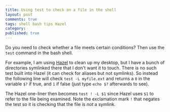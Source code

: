 ```yaml
---
title: Using test to check on a file in the shell
layout: post
comments: true
tags: shell bash tips Hazel
category: 
published: true
---
```


Do you need to check whether a file meets certain conditions? Then use the `test` command in the bash shell.

For example, I am using [Hazel](http://www.noodlesoft.com/hazel.php) to clean up my desktop, but I have a bunch of directories symlinked there that I don't want it to touch. There is no such test built into Hazel (it can check for aliases but not symlinks). So instead the following line will check `test -L myfile.ext` and returns a `0` in the variable `$?` if true, and `1` if false (just type `echo $?` afterwards to see).

The Hazel one-liner then becomes `test ! -L $1` since Hazel uses `$1` to refer to the file being examined. Note the exclamation mark `!` that negates the test so it is checking that the file is _not_ a symlink.

 